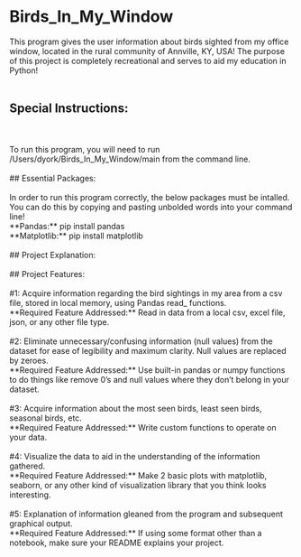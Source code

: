 # Birds_In_My_Window
This program gives the user information about birds sighted from my office window, located in the rural community of Annville, KY, USA! The purpose of this project is completely recreational and serves to aid my education in Python!
<br />
<br />
## Special Instructions:
<br />
<br />
To run this program, you will need to run /Users/dyork/Birds_In_My_Window/main from the command line.
<br />
<br />
## Essential Packages:
<br />
<br />
In order to run this program correctly, the below packages must be intalled. You can do this by copying and pasting unbolded words into your command line!
<br />
**Pandas:** pip install pandas
<br />
**Matplotlib:** pip install matplotlib
<br />
<br />
## Project Explanation:
<br />
<br />
## Project Features:
<br />
<br />
#1: Acquire information regarding the bird sightings in my area from a csv file, stored in local memory, using Pandas read_ functions.
<br />
**Required Feature Addressed:** Read in data from a local csv, excel file, json, or any other file type.
<br />
<br />
#2: Eliminate unnecessary/confusing information (null values) from the dataset for ease of legibility and maximum clarity. Null values are replaced by zeroes.
<br />
**Required Feature Addressed:** Use built-in pandas or numpy functions to do things like remove 0’s and null values where they don’t belong in your dataset.
<br />
<br />
#3: Acquire information about the most seen birds, least seen birds, seasonal birds, etc.
<br />
**Required Feature Addressed:** Write custom functions to operate on your data.
<br />
<br />
#4: Visualize the data to aid in the understanding of the information gathered.
<br />
**Required Feature Addressed:** Make 2 basic plots with matplotlib, seaborn, or any other kind of visualization library that you think looks interesting.
<br />
<br />
#5: Explanation of information gleaned from the program and subsequent graphical output.
<br />
**Required Feature Addressed:** If using some format other than a notebook, make sure your README explains your project.
